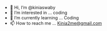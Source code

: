 - 👋 Hi, I’m @kiniaswaby
- 👀 I’m interested in ... coding
- 🌱 I’m currently learning ... Coding
- 📫 How to reach me ... Kinia2me@gmail.com

<!---
kiniaswaby/kiniaswaby is a ✨ special ✨ repository because its `README.md` (this file) appears on your GitHub profile.
You can click the Preview link to take a look at your changes
